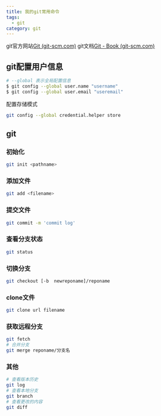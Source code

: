 ```yaml
---
title: 我的git常用命令
tags:
  - git
category: git
---
```

git官方网站[Git (git-scm.com)](https://git-scm.com/)
git文档[Git - Book (git-scm.com)](https://git-scm.com/book/zh/v2)
## git配置用户信息

```bash
# --global 表示全局配置信息
$ git config --global user.name "username"
$ git config --global user.email "useremail"
```
配置存储模式
```bash
git config --global credential.helper store
```

## git
### 初始化
```bash
git init <pathname>
```
### 添加文件
```bash
git add <filename>
```
### 提交文件
```bash
git commit -m 'commit log' 
```
### 查看分支状态
```bash
git status 
```
### 切换分支
```bash
git checkout [-b  newreponame]/reponame  
```
### clone文件
```bash
git clone url filename
```

### 获取远程分支
```bash
git fetch
# 合并分支
git merge reponame/分支名
```
### 其他
```bash
# 查看版本历史
git log
# 查看本地分支
git branch
# 查看更改的内容
git diff
```





